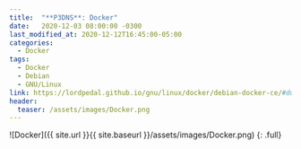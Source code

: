 ```yaml
---
title:  "**P3DNS**: Docker"
date:   2020-12-03 08:00:00 -0300
last_modified_at: 2020-12-12T16:45:00-05:00
categories:
  - Docker
tags:
  - Docker
  - Debian
  - GNU/Linux
link: https://lordpedal.github.io/gnu/linux/docker/debian-docker-ce/#docker-p3dns
header:
  teaser: /assets/images/Docker.png
---
```


![Docker]({{ site.url }}{{ site.baseurl }}/assets/images/Docker.png)
{: .full}
